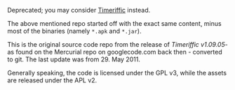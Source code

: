 Deprecated; you may consider [Timeriffic](https://github.com/hoijui/Timeriffic) instead.

The above mentioned repo started off with the exact same content, minus most of the binaries (namely `*.apk` and `*.jar`).

This is the original source code repo from the release of _Timeriffic v1.09.05_-
as found on the Mercurial repo on googlecode.com back then -
converted to git.
The last update was from 29. May 2011.

Generally speaking, the code is licensed under the GPL v3,
while the assets are released under the APL v2.
